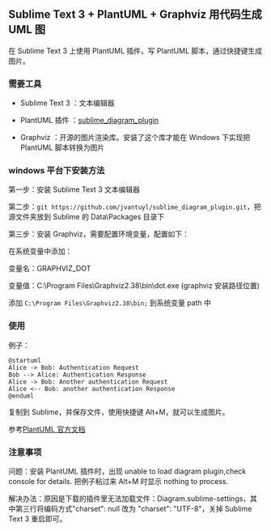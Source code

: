## Sublime Text 3 + PlantUML + Graphviz 用代码生成 UML 图

在 Sublime Text 3 上使用 PlantUML 插件，写 PlantUML 脚本，通过快捷键生成图片。

### 需要工具

* Sublime Text 3 ：文本编辑器

* PlantUML 插件 ：[sublime_diagram_plugin](https://github.com/jvantuyl/sublime_diagram_plugin)

* Graphviz ：开源的图片渲染库。安装了这个库才能在 Windows 下实现把 PlantUML 脚本转换为图片

### windows 平台下安装方法

第一步：安装 Sublime Text 3 文本编辑器

第二步：`git https://github.com/jvantuyl/sublime_diagram_plugin.git`，把源文件夹放到 Sublime 的 Data\Packages 目录下

第三步：安装 Graphviz，需要配置环境变量，配置如下：

在系统变量中添加：

变量名：GRAPHVIZ_DOT 

变量值：C:\Program Files\Graphviz2.38\bin\dot.exe (graphviz 安装路径位置)

添加 `C:\Program Files\Graphviz2.38\bin;` 到系统变量 path 中

### 使用

例子：

```
@startuml
Alice -> Bob: Authentication Request
Bob --> Alice: Authentication Response
Alice -> Bob: Another authentication Request
Alice <-- Bob: another authentication Response
@enduml
```
复制到 Sublime，并保存文件，使用快捷键 Alt+M，就可以生成图片。

参考[PlantUML 官方文档](http://plantuml.com/PlantUML_Language_Reference_Guide.pdf)

### 注意事项

问题：安装 PlantUML 插件时，出现 unable to load diagram plugin,check console for details. 把例子粘过来 Alt+M 时显示 nothing to process. 

解决办法：原因是下载的插件里无法加载文件：Diagram.sublime-settings，其中第三行将编码方式"charset": null 改为 "charset": "UTF-8"，关掉 Sublime Text 3 重启即可。

